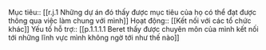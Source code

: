 Mục tiêu:: [[r.j.1 Những dự án đó thấy được mục tiêu của họ có thể đạt được thông qua việc làm chung với mình]]
Hoạt động:: [[Kết nối với các tổ chức khác]]
Yếu tố hỗ trợ:: [[p.1.1.1.1 Beret thấy được chuyên môn của mình kết nối tới những lĩnh vực mình không ngờ tới như thế nào]] 